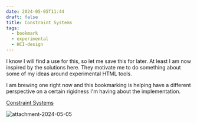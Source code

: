 ```yaml
---
date: 2024-05-05T11:44
draft: false
title: Constraint Systems
tags:
  - bookmark
  - experimental
  - HCI-design
---
```

I know I will find a use for this, so let me save this for later. At least I am now inspired by the solutions here. They motivate me to do something about some of my ideas around experimental HTML tools.

I am brewing one right now and this bookmarking is helping have a different perspective on a certain rigidness I'm having about the implementation.

[Constraint Systems](https://constraint.systems/)

![attachment-2024-05-05](../attachment/zettel-notes/attachment-2024-05-05.jpg)

